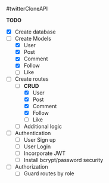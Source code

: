 #twitterCloneAPI

**TODO**
- [x] Create database
- [ ] Create Models
    - [x] User
    - [x] Post
    - [x] Comment
    - [x] Follow
    - [ ] Like
- [ ] Create routes
  - [ ] **CRUD**
    - [x] User
    - [x] Post
    - [x] Comment
    - [x] Follow
    - [ ] Like
  - [ ] Additional logic
- [ ] Authentication
  - [ ] User Sign up 
  - [ ] User Login
  - [ ] Incorporate JWT
  - [ ] Install bcrypt/password security
- [ ] Authorization
  - [ ] Guard routes by role
